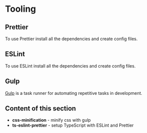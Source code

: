 # Tooling

## Prettier

To use Prettier install all the dependencies and create config files.

## ESLint

To use ESLint install all the dependencies and create config files.

## Gulp

[Gulp](https://gulpjs.com/) is a task runner for automating repetitive tasks in development.

## Content of this section

- **css-minification** - minify css with gulp
- **ts-eslint-prettier** - setup TypeScript with ESLint and Prettier
